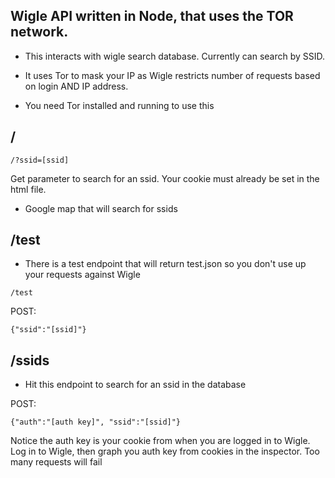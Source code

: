 ## Wigle API written in Node, that uses the TOR network.

* This interacts with wigle search database. Currently can search by SSID.
* It uses Tor to mask your IP as Wigle restricts number of requests based on login AND IP address.

* You need Tor installed and running to use this

## /

`/?ssid=[ssid]`

Get parameter to search for an ssid. Your cookie must already be set in the html file.


* Google map that will search for ssids
## /test

* There is a test endpoint that will return test.json so you don't use up your requests against Wigle

`/test`

POST:

```
{"ssid":"[ssid]"}
```

## /ssids

* Hit this endpoint to search for an ssid in the database

POST:

```
{"auth":"[auth key]", "ssid":"[ssid]"}
```

Notice the auth key is your cookie from when you are logged in to Wigle. Log in to Wigle, then graph you auth key from cookies in the inspector. Too many requests will fail